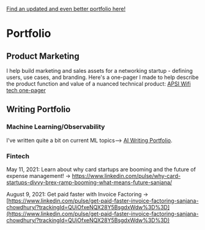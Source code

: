 [Find an updated and even better portfolio here!](https://sanjanachowdhury.notion.site/Portfolio-ca474d68e98e4da5879d21a7e8dda7dd)

# Portfolio
## Product Marketing 
I help build marketing and sales assets for a networking startup - defining users, use cases, and branding. 
Here's a one-pager I made to help describe the product function and value of a nuanced technical product: [APSI Wifi tech one-pager](http://sanjananana.github.io/files/pdfs/One-Pager_APSIWifi.pdf)

## Writing Portfolio
### Machine Learning/Observability
I've written quite a bit on current ML topics--> [AI Writing Portfolio](https://sanjananana.github.io/files/pdfs/AI%20Writing%20Portfolio.pdf). 

### Fintech  
May 11, 2021: Learn about why card startups are booming and the future of expense management! -> [https://www.linkedin.com/pulse/why-card-startups-divvy-brex-ramp-booming-what-means-future-sanjana/ ](https://www.linkedin.com/pulse/why-card-startups-divvy-brex-ramp-booming-what-means-future-sanjana/)

August 9, 2021: Get paid faster with Invoice Factoring -> [https://www.linkedin.com/pulse/get-paid-faster-invoice-factoring-sanjana-chowdhury/?trackingId=QUiOfxeNQX28Y5BsgdxWdw%3D%3D](https://www.linkedin.com/pulse/get-paid-faster-invoice-factoring-sanjana-chowdhury/?trackingId=QUiOfxeNQX28Y5BsgdxWdw%3D%3D)




